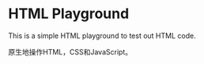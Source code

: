 # HTML Playground

This is a simple HTML playground to test out HTML code.

原生地操作HTML，CSS和JavaScript。